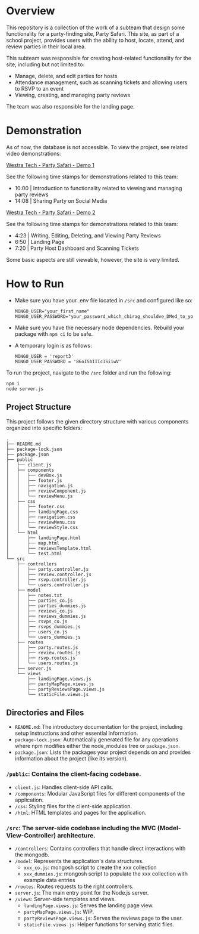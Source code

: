 # Overview
This repository is a collection of the work of a subteam that design some functionality for a party-finding site, Party Safari. This site, as part of a school project, provides users with the ability to host, locate, attend, and review parties in their local area. 

This subteam was responsible for creating host-related functionality for the site, including but not limited to:
* Manage, delete, and edit parties for hosts
* Attendance management, such as scanning tickets and allowing users to RSVP to an event
* Viewing, creating, and managing party reviews

The team was also responsible for the landing page. 

# Demonstration
As of now, the database is not accessible. To view the project, see related video demonstrations: 

[Westra Tech - Party Safari - Demo 1](https://www.youtube.com/watch?v=uSSdl8bke58)

See the following time stamps for demonstrations related to this team:
* 10:00 | Introduction to functionality related to viewing and managing party reviews
* 14:08 | Sharing Party on Social Media

[Westra Tech - Party Safari - Demo 2](https://www.youtube.com/watch?v=rf89g0zgOgE)

See the following time stamps for demonstrations related to this team:
* 4:23 | Writing, Editing, Deleting, and Viewing Party Reviews
* 6:50 | Landing Page
* 7:20 | Party Host Dashboard and Scanning Tickets

Some basic aspects are still viewable, however, the site is very limited. 

# How to Run

- Make sure you have your .env file located in `/src` and configured like so:
    ```
    MONGO_USER="your_first_name"
    MONGO_USER_PASSWORD="your_password_which_chirag_shouldve_DMed_to_you_on_discord"
    ```
- Make sure you have the necessary node dependencies. Rebuild your package with `npm ci` to be safe.

- A temporary login is as follows:
  ```
  MONGO_USER = 'report3'
  MONGO_USER_PASSWORD = '86oISbIIIc1SiiwV'
  ```


To run the project, navigate to the `/src` folder and run the following:
```
npm i
node server.js
```

## Project Structure

This project follows the given directory structure with various components organized into specific folders:
```
.
├── README.md
├── package-lock.json
├── package.json
├── public
│   ├── client.js
│   ├── components
│   │   ├── devBox.js
│   │   ├── footer.js
│   │   ├── navigation.js
│   │   ├── reviewComponent.js
│   │   └── reviewMenu.js
│   ├── css
│   │   ├── footer.css
│   │   ├── landingPage.css
│   │   ├── navigation.css
│   │   ├── reviewMenu.css
│   │   └── reviewStyle.css
│   └── html
│       ├── landingPage.html
│       ├── map.html
│       ├── reviewsTemplate.html
│       └── test.html
└── src
    ├── controllers
    │   ├── party.controller.js
    │   ├── review.controller.js
    │   ├── rsvp.controller.js
    │   └── users.controller.js
    ├── model
    │   ├── notes.txt
    │   ├── parties_co.js
    │   ├── parties_dummies.js
    │   ├── reviews_co.js
    │   ├── reviews_dummies.js
    │   ├── rsvps_co.js
    │   ├── rsvps_dummies.js
    │   ├── users_co.js
    │   └── users_dummies.js
    ├── routes
    │   ├── party.routes.js
    │   ├── review.routes.js
    │   ├── rsvp.routes.js
    │   └── users.routes.js
    ├── server.js
    └── views
        ├── landingPage.views.js
        ├── partyMapPage.views.js
        ├── partyReviewsPage.views.js
        └── staticFile.views.js
```

## Directories and Files

- `README.md`: The introductory documentation for the project, including setup instructions and other essential information.
- `package-lock.json`: Automatically generated file for any operations where npm modifies either the node_modules tree or `package.json`.
- `package.json`: Lists the packages your project depends on and provides information about the project (like its version).

### `/public`: Contains the client-facing codebase.

- `client.js`: Handles client-side API calls.
- `/components`: Modular JavaScript files for different components of the application.
- `/css`: Styling files for the client-side application.
- `/html`: HTML templates and pages for the application.

### `/src`: The server-side codebase including the MVC (Model-View-Controller) architecture.

- `/controllers`: Contains controllers that handle direct interactions with the mongodb.
- `/model`: Represents the application's data structures.
  - `xxx_co.js`: mongosh script to create the xxx collection
  - `xxx_dummies.js`: mongosh script to populate the xxx collection with example data entries
- `/routes`: Routes requests to the right controllers.
- `server.js`: The main entry point for the Node.js server.
- `/views`: Server-side templates and views.
  - `landingPage.views.js`: Serves the landing page view.
  - `partyMapPage.views.js`: WIP.
  - `partyReviewsPage.views.js`: Serves the reviews page to the user.
  - `staticFile.views.js`: Helper functions for serving static files.


